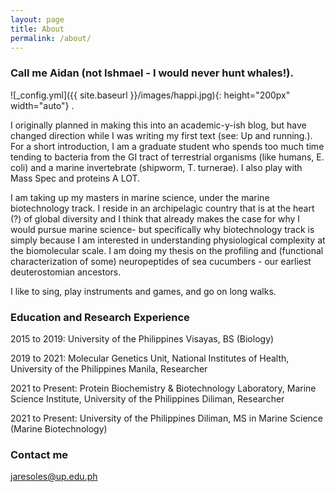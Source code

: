 ```yaml
---
layout: page
title: About
permalink: /about/
---
```

### Call me Aidan (not Ishmael - I would never hunt whales!).

  ![_config.yml]({{ site.baseurl }}/images/happi.jpg){: height="200px" width="auto"} .

<p align="justify">
 
I originally planned in making this into an academic-y-ish blog, but have changed direction while I was writing my first text (see: Up and running.). For a short introduction, I am a graduate student who spends too much time tending to bacteria from the GI tract of terrestrial organisms (like humans, E. coli) and a marine invertebrate (shipworm, T. turnerae). I also play with Mass Spec and proteins A LOT. 
</p>
 
<p align="justify">
 
I am taking up my masters in marine science, under the marine biotechnology track. I reside in an archipelagic country that is at the heart (?) of global diversity and I think that already makes the case for why I would pursue marine science- but specifically why biotechnology track is simply because I am interested in understanding physiological complexity at the biomolecular scale. I am doing my thesis on the profiling and (functional characterization of some) neuropeptides of sea cucumbers - our earliest deuterostomian ancestors.

</p>

<p align="justify">
 
I like to sing, play instruments and games, and go on long walks. 
 
</p>

### Education and Research Experience

<span class="bolded">2015 to 2019:</span> University of the Philippines Visayas, BS (Biology)
 
<span class="bolded">2019 to 2021:</span> Molecular Genetics Unit, National Institutes of Health, University of the Philippines Manila, Researcher
 
<span class="bolded">2021 to Present:</span> Protein Biochemistry & Biotechnology Laboratory, Marine Science Institute, University of the Philippines Diliman, Researcher
 
<span class="bolded">2021 to Present:</span> University of the Philippines Diliman, MS in Marine Science (Marine Biotechnology)
 
### Contact me

[jaresoles@up.edu.ph](mailto:jaresoles@up.edu.ph)
